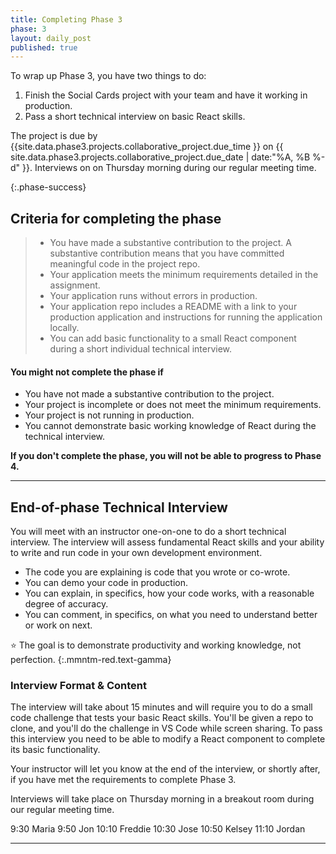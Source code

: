 ```yaml
---
title: Completing Phase 3
phase: 3
layout: daily_post
published: true
---
```


To wrap up Phase 3, you have two things to do:

1. Finish the Social Cards project with your team and have it working in production.
2. Pass a short technical interview on basic React skills.

The project is due by {{site.data.phase3.projects.collaborative_project.due_time }} on {{ site.data.phase3.projects.collaborative_project.due_date | date:"%A, %B %-d" }}. Interviews on on Thursday morning during our regular meeting time.

{:.phase-success}

## Criteria for completing the phase

> - You have made a substantive contribution to the project. A substantive contribution means that you have committed meaningful code in the project repo.
> - Your application meets the minimum requirements detailed in the assignment.
> - Your application runs without errors in production.
> - Your application repo includes a README with a link to your production application and instructions for running the application locally.
> - You can add basic functionality to a small React component during a short individual technical interview.

#### You might not complete the phase if

- You have not made a substantive contribution to the project.
- Your project is incomplete or does not meet the minimum requirements.
- Your project is not running in production.
- You cannot demonstrate basic working knowledge of React during the technical interview.

**If you don't complete the phase, you will not be able to progress to Phase 4.**

---

## End-of-phase Technical Interview

You will meet with an instructor one-on-one to do a short technical interview. The interview will assess fundamental React skills and your ability to write and run code in your own development environment.

- The code you are explaining is code that you wrote or co-wrote.
- You can demo your code in production.
- You can explain, in specifics, how your code works, with a reasonable degree of accuracy.
- You can comment, in specifics, on what you need to understand better or work on next.

⭐ The goal is to demonstrate productivity and working knowledge, not perfection.
{:.mmntm-red.text-gamma}

### Interview Format & Content

The interview will take about 15 minutes and will require you to do a small code challenge that tests your basic React skills. You'll be given a repo to clone, and you'll do the challenge in VS Code while screen sharing. To pass this interview you need to be able to modify a React component to complete its basic functionality.

Your instructor will let you know at the end of the interview, or shortly after, if you have met the requirements to complete Phase 3.

Interviews will take place on Thursday morning in a breakout room during our regular meeting time.

9:30 Maria
9:50 Jon
10:10 Freddie
10:30 Jose
10:50 Kelsey
11:10 Jordan

---
